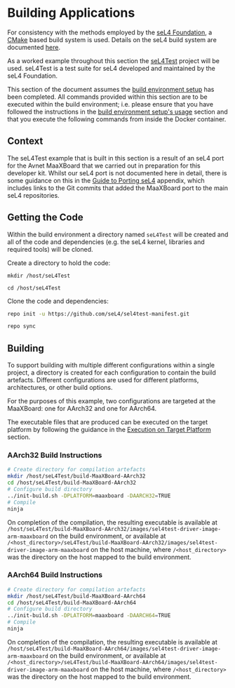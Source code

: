 # Building Applications

For consistency with the methods employed by the [seL4 Foundation](https://sel4.systems), a [CMake](https://cmake.org) based build system is used. Details on the seL4 build system are documented [here](https://docs.sel4.systems/projects/buildsystem/).

As a worked example throughout this section the [seL4Test](https://docs.sel4.systems/projects/sel4test) project will be used. seL4Test is a test suite for seL4 developed and maintained by the seL4 Foundation.

This section of the document assumes the [build environment setup](build_environment_setup.md) has been completed. All commands provided within this section are to be executed within the build environment; i.e. please ensure that you have followed the instructions in the [build environment setup's usage](build_environment_setup.md#usage) section and that you execute the following commands from inside the Docker container.

## Context

The seL4Test example that is built in this section is a result of an seL4 port for the Avnet MaaXBoard that we carried out in preparation for this developer kit. Whilst our seL4 port is not documented here in detail, there is some guidance on this in the [Guide to Porting seL4](appendices/guide_to_porting_sel4.md) appendix, which includes links to the Git commits that added the MaaXBoard port to the main seL4 repositories.

## Getting the Code

Within the build environment a directory named `seL4Test` will be created and all of the code and dependencies (e.g. the seL4 kernel, libraries and required tools) will be cloned.

Create a directory to hold the code:

```text
mkdir /host/seL4Test
```

```text
cd /host/seL4Test
```

Clone the code and dependencies:

```bash
repo init -u https://github.com/seL4/sel4test-manifest.git
```

```bash
repo sync
```

## Building

To support building with multiple different configurations within a single project, a directory is created for each configuration to contain the build artefacts. Different configurations are used for different platforms, architectures, or other build options.

For the purposes of this example, two configurations are targeted at the MaaXBoard: one for AArch32 and one for AArch64.

The executable files that are produced can be executed on the target platform by following the guidance in the [Execution on Target Platform](execution_on_target_platform.md) section.

### AArch32 Build Instructions

```bash
# Create directory for compilation artefacts
mkdir /host/seL4Test/build-MaaXBoard-AArch32
cd /host/seL4Test/build-MaaXBoard-AArch32
# Configure build directory
../init-build.sh -DPLATFORM=maaxboard -DAARCH32=TRUE
# Compile
ninja
```

On completion of the compilation, the resulting executable is available at `/host/seL4Test/build-MaaXBoard-AArch32/images/sel4test-driver-image-arm-maaxboard` on the build environment, or available at `/<host_directory>/seL4Test/build-MaaXBoard-AArch32/images/sel4test-driver-image-arm-maaxboard` on the host machine, where `/<host_directory>` was the directory on the host mapped to the build environment.

### AArch64 Build Instructions

```bash
# Create directory for compilation artefacts
mkdir /host/seL4Test/build-MaaXBoard-AArch64
cd /host/seL4Test/build-MaaXBoard-AArch64
# Configure build directory
../init-build.sh -DPLATFORM=maaxboard -DAARCH64=TRUE
# Compile
ninja
```

On completion of the compilation, the resulting executable is available at `/host/seL4Test/build-MaaXBoard-AArch64/images/sel4test-driver-image-arm-maaxboard` on the build environment, or available at `/<host_directory>/seL4Test/build-MaaXBoard-AArch64/images/sel4test-driver-image-arm-maaxboard` on the host machine, where `/<host_directory>` was the directory on the host mapped to the build environment.
